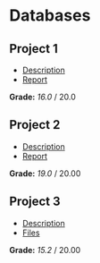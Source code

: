 # Databases

## Project 1

-   [Description](Project-1/Enunciado.pdf)
-   [Report](Project-1/Report.pdf)

**Grade:** _16.0_ / 20.0

## Project 2

-   [Description](Project-2/Enunciado.pdf)
-   [Report](Project-2/Report.pdf)

**Grade:** _19.0_ / 20.00

## Project 3

-   [Description](Project-3/Enunciado.pdf)
-   [Files](Project-3/)

**Grade:** _15.2_ / 20.00
